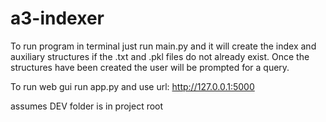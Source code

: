# a3-indexer

To run program in terminal just run main.py and it will create the index and auxiliary structures if the .txt and .pkl files do not already exist.
Once the structures have been created the user will be prompted for a query.

To run web gui run app.py and use url: http://127.0.0.1:5000

assumes DEV folder is in project root
